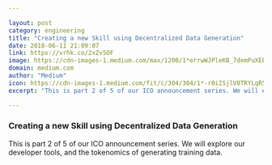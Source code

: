 ```yaml
---

layout: post
category: engineering
title: "Creating a new Skill using Decentralized Data Generation"
date: 2018-06-11 21:09:07
link: https://vrhk.co/2xZv5OF
image: https://cdn-images-1.medium.com/max/1200/1*errwWJPleKB_7demPuXEEg.png
domain: medium.com
author: "Medium"
icon: https://cdn-images-1.medium.com/fit/c/304/304/1*-r0iISjlV0TRYLqR5tZ8UQ.png
excerpt: "This is part 2 of 5 of our ICO announcement series. We will explore our developer tools, and the tokenomics of generating training data."

---
```


### Creating a new Skill using Decentralized Data Generation

This is part 2 of 5 of our ICO announcement series. We will explore our developer tools, and the tokenomics of generating training data.
